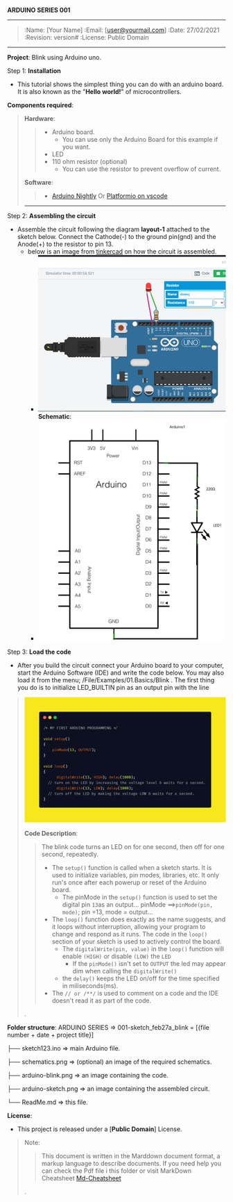 **ARDUINO SERIES 001**

---

> :Name: [Your Name]
> :Email: [user@yourmail.com]
> :Date: 27/02/2021
> :Revision: version#
> :License: Public Domain

---

**Project**: Blink using Arduino uno.

Step 1: **Installation**

- This tutorial shows the simplest thing you can do with an arduino board. It is also known as the "**Hello world!**" of microcontrollers.

**Components required**:

> **Hardware**:
>
>> - Arduino board.
>>   - You can use only the Arduino Board for this example if you want.
>> - LED
>> - 110 ohm resistor (optional)
>>   - You can use the resistor to prevent overflow of current.
>>
>
> **Software**:
>
>> - [Arduino Nightly](https://www.arduino.cc/en/Main/Software) Or [Platformio on vscode](https://platformio.org/platformio-ide)
>>
>
> ---

Step 2: **Assembling the circuit**

- Assemble the circuit following the diagram **layout-1** attached to the sketch below. Connect the Cathode(-) to the ground pin(gnd) and the Anode(+) to the resistor to pin 13.
  - below is an image from [tinkercad](https://www.tinkercad.com/things/liwSyHrCJiv) on how the circuit is assembled. 
    - ![](arduino-blink-sketch.PNG)
     **Schematic**:
    - ![](schematic.png)

Step 3: **Load the code**

- After you build the circuit connect your Arduino board to your computer, start the Arduino Software (IDE) and write the code below. You may also load it from the menu; /File/Examples/01.Basics/Blink . The first thing you do is to initialize LED_BUILTIN pin as an output pin with the line

> ![](arduino-blink-code.png)
>
> **Code Description**:
>
>> The blink code turns an LED on for one second, then off for one second, repeatedly.
>>
>> - The `setup()` function is called when a sketch starts. It is used to initialize variables, pin modes, libraries, etc. It only run's once after each powerup or reset of the Arduino board.
>>   - The pinMode in the `setup()` function is used to set the digital pin `13`as an output... pinMode ==>`pinMode(pin, mode)`; pin =13, mode = output...
>> - The `loop()` function does exactly as the name suggests, and it loops without interruption, allowing your program to change and respond as it runs. The code in the `loop()` section of your sketch is used to actively control the board.
>>   - The `digitalWrite(pin, value)` in the `loop()` function will enable `(HIGH)` or disable `(LOW)` the `LED`
>>     - If the `pinMode()` isn't set to `OUTPUT` the led may appear dim when calling the `digitalWrite()`
>>   - the `delay()` keeps the LED on/off for the time specified in miliseconds(ms).
>> - The `// or /**/` is used to comment on a code and the IDE doesn't read it as part of the code.
>>
>
> .

**Folder structure**:
ARDUINO SERIES  => 001-sketch_feb27a_blink = [{file number + date + project title}]

├── sketch123.ino             => main Arduino file.

├── schematics.png          => (optional) an image of the required schematics.

├── arduino-blink.png      => an image containing the code.

├── arduino-sketch.png    => an image containing the assembled circuit.

└── ReadMe.md      =>   this file.

**License**:

- This project is released under a [**Public Domain**] License.

> Note:
>
>> This document is written in the Marddown document format, a markup language to describe documents.
>> If you need help you can check the Pdf file i this folder or visit MarkDown Cheatsheet [Md-Cheatsheet](https://www.markdownguide.org/basic-syntax/)
>>
>
> .
